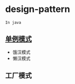 # design-pattern
```In java```

## [单例模式](https://github.com/Erically/design-pattern/tree/master/src/main/java/org/hqw/designpattern/creatingpattern/singleton)
- 饿汉模式
- 懒汉模式

## 工厂模式
